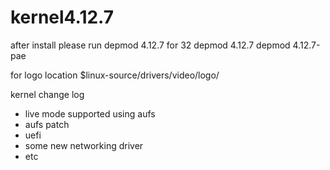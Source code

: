 # kernel4.12.7
after install please run depmod 4.12.7
for 32 
depmod 4.12.7
depmod 4.12.7-pae

for logo location
$linux-source/drivers/video/logo/

kernel change log

- live mode supported using aufs 
- aufs patch
- uefi
- some new networking driver 
- etc